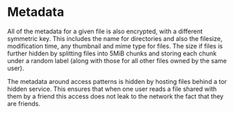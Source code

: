 # Metadata

All of the metadata for a given file is also encrypted, with a different symmetric key. This includes the name for directories and also the filesize, modification time, any thumbnail and mime type for files. The size if files is further hidden by splitting files into 5MiB chunks and storing each chunk under a random label (along with those for all other files owned by the same user).

The metadata around access patterns is hidden by hosting files behind a tor hidden service. This ensures that when one user reads a file shared with them by a friend this access does not leak to the network the fact that they are friends. 